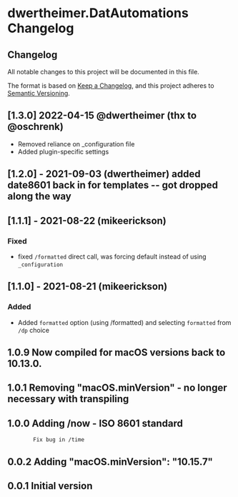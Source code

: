 # dwertheimer.DatAutomations Changelog

## Changelog

All notable changes to this project will be documented in this file.

The format is based on [Keep a Changelog](https://keepachangelog.com/en/1.0.0/),
and this project adheres to [Semantic Versioning](https://semver.org/spec/v2.0.0.html).

## [1.3.0] 2022-04-15 @dwertheimer (thx to @oschrenk)
- Removed reliance on _configuration file
- Added plugin-specific settings

## [1.2.0] - 2021-09-03 (dwertheimer) added date8601 back in for templates -- got dropped along the way

## [1.1.1] - 2021-08-22 (mikeerickson)

### Fixed
- fixed `/formatted` direct call, was forcing default instead of using `_configuration`

## [1.1.0] - 2021-08-21 (mikeerickson)

### Added
- Added `formatted` option (using /formatted) and selecting `formatted` from `/dp` choice

## 1.0.9    Now compiled for macOS versions back to 10.13.0.

## 1.0.1    Removing "macOS.minVersion" - no longer necessary with transpiling

## 1.0.0    Adding /now - ISO 8601 standard
            Fix bug in /time

## 0.0.2    Adding 	"macOS.minVersion": "10.15.7"

## 0.0.1    Initial version
